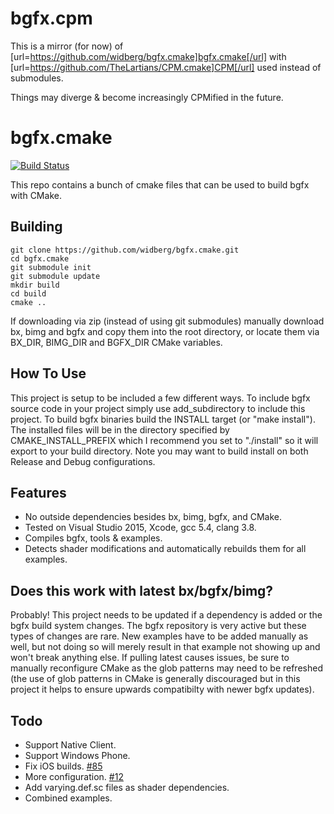 bgfx.cpm
===================
This is a mirror (for now) of [url=https://github.com/widberg/bgfx.cmake]bgfx.cmake[/url] with [url=https://github.com/TheLartians/CPM.cmake]CPM[/url] used instead of submodules.

Things may diverge & become increasingly CPMified in the future.

bgfx.cmake
===================
[![Build Status](https://travis-ci.org/widberg/bgfx.cmake.svg?branch=master)](https://travis-ci.org/widberg/bgfx.cmake)

This repo contains a bunch of cmake files that can be used to build bgfx with CMake.

Building
-------------

```
git clone https://github.com/widberg/bgfx.cmake.git
cd bgfx.cmake
git submodule init
git submodule update
mkdir build
cd build
cmake ..
```

If downloading via zip (instead of using git submodules) manually download bx, bimg and bgfx and copy them into the root directory, or locate them via BX_DIR, BIMG_DIR and BGFX_DIR CMake variables.

How To Use
-------------
This project is setup to be included a few different ways. To include bgfx source code in your project simply use add_subdirectory to include this project. To build bgfx binaries build the INSTALL target (or "make install"). The installed files will be in the directory specified by CMAKE_INSTALL_PREFIX which I recommend you set to "./install" so it will export to your build directory. Note you may want to build install on both Release and Debug configurations.

Features
-------------
* No outside dependencies besides bx, bimg, bgfx, and CMake.
* Tested on Visual Studio 2015, Xcode, gcc 5.4, clang 3.8.
* Compiles bgfx, tools & examples.
* Detects shader modifications and automatically rebuilds them for all examples.

Does this work with latest bx/bgfx/bimg?
-------------
Probably! This project needs to be updated if a dependency is added or the bgfx build system changes. The bgfx repository is very active but these types of changes are rare. New examples have to be added manually as well, but not doing so will merely result in that example not showing up and won't break anything else. If pulling latest causes issues, be sure to manually reconfigure CMake as the glob patterns may need to be refreshed (the use of glob patterns in CMake is generally discouraged but in this project it helps to ensure upwards compatibilty with newer bgfx updates).

Todo
-------------
* Support Native Client.
* Support Windows Phone.
* Fix iOS builds. [#85](https://github.com/widberg/bgfx.cmake/issues/85)
* More configuration. [#12](https://github.com/widberg/bgfx.cmake/issues/12)
* Add varying.def.sc files as shader dependencies.
* Combined examples.
